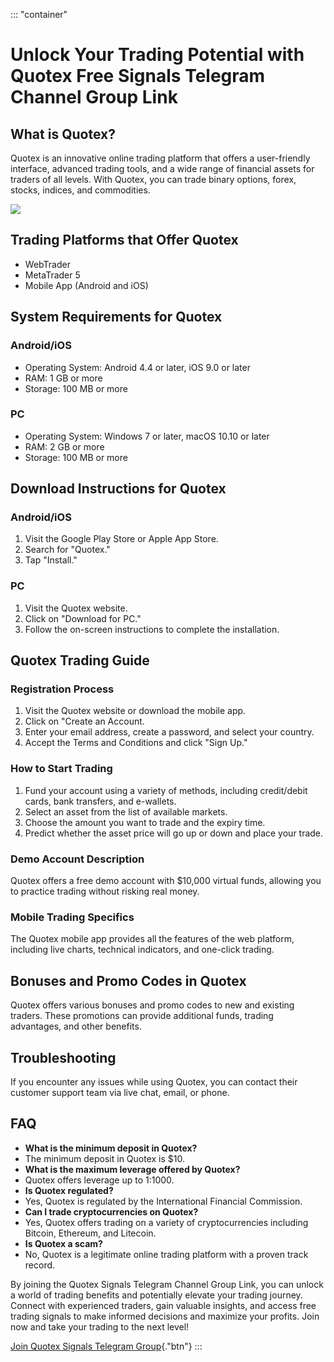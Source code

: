::: \"container\"
# Unlock Your Trading Potential with Quotex Free Signals Telegram Channel Group Link

## What is Quotex?

Quotex is an innovative online trading platform that offers a
user-friendly interface, advanced trading tools, and a wide range of
financial assets for traders of all levels. With Quotex, you can trade
binary options, forex, stocks, indices, and commodities.

[![](https://static.quotex.io/files/8_en/300_250.jpg)](https://traff.sbs/brokerqxsignupf)

## Trading Platforms that Offer Quotex

-   WebTrader
-   MetaTrader 5
-   Mobile App (Android and iOS)

## System Requirements for Quotex

### Android/iOS

-   Operating System: Android 4.4 or later, iOS 9.0 or later
-   RAM: 1 GB or more
-   Storage: 100 MB or more

### PC

-   Operating System: Windows 7 or later, macOS 10.10 or later
-   RAM: 2 GB or more
-   Storage: 100 MB or more

## Download Instructions for Quotex

### Android/iOS

1.  Visit the Google Play Store or Apple App Store.
2.  Search for "Quotex."
3.  Tap "Install."

### PC

1.  Visit the Quotex website.
2.  Click on "Download for PC."
3.  Follow the on-screen instructions to complete the installation.

## Quotex Trading Guide

### Registration Process

1.  Visit the Quotex website or download the mobile app.
2.  Click on "Create an Account.
3.  Enter your email address, create a password, and select your
    country.
4.  Accept the Terms and Conditions and click "Sign Up."

### How to Start Trading

1.  Fund your account using a variety of methods, including credit/debit
    cards, bank transfers, and e-wallets.
2.  Select an asset from the list of available markets.
3.  Choose the amount you want to trade and the expiry time.
4.  Predict whether the asset price will go up or down and place your
    trade.

### Demo Account Description

Quotex offers a free demo account with \$10,000 virtual funds, allowing
you to practice trading without risking real money.

### Mobile Trading Specifics

The Quotex mobile app provides all the features of the web platform,
including live charts, technical indicators, and one-click trading.

## Bonuses and Promo Codes in Quotex

Quotex offers various bonuses and promo codes to new and existing
traders. These promotions can provide additional funds, trading
advantages, and other benefits.

## Troubleshooting

If you encounter any issues while using Quotex, you can contact their
customer support team via live chat, email, or phone.

## FAQ

-   **What is the minimum deposit in Quotex?**
-   The minimum deposit in Quotex is \$10.
-   **What is the maximum leverage offered by Quotex?**
-   Quotex offers leverage up to 1:1000.
-   **Is Quotex regulated?**
-   Yes, Quotex is regulated by the International Financial Commission.
-   **Can I trade cryptocurrencies on Quotex?**
-   Yes, Quotex offers trading on a variety of cryptocurrencies
    including Bitcoin, Ethereum, and Litecoin.
-   **Is Quotex a scam?**
-   No, Quotex is a legitimate online trading platform with a proven
    track record.

By joining the Quotex Signals Telegram Channel Group Link, you can
unlock a world of trading benefits and potentially elevate your trading
journey. Connect with experienced traders, gain valuable insights, and
access free trading signals to make informed decisions and maximize your
profits. Join now and take your trading to the next level!

[Join Quotex Signals Telegram
Group](\%22https://traff.sbs/brokerqxsignup\%22){."btn"}
:::

